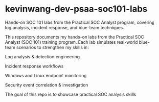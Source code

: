 # kevinwang-dev-psaa-soc101-labs
Hands-on SOC 101 labs from the Practical SOC Analyst program, covering log analysis, incident response, and blue-team techniques.

This repository documents my hands-on labs from the Practical SOC Analyst (SOC 101) training program. Each lab simulates real-world blue-team scenarios to strengthen my skills in:

Log analysis & detection engineering

Incident response workflows

Windows and Linux endpoint monitoring

Security event correlation & investigation

The goal of this repo is to showcase practical SOC analysis skills
